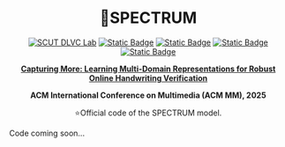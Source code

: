 # <div align="center">🌈SPECTRUM

<div align="center">
  <a href="http://dlvc-lab.net/lianwen/"> <img alt="SCUT DLVC Lab" src="https://img.shields.io/badge/SCUT-DLVC_Lab-A85882?logo=Academia&logoColor=hsl"></a>
  <a href="https://arxiv.org/abs/2508.01427"> <img alt="Static Badge" src="https://img.shields.io/badge/ACM%20MM-SPECTURM-%23327FE6?logo=ACM&logoColor=rgb&labelColor=58B822"></a>
  <a href="https://arxiv.org/abs/2508.01427"> <img alt="Static Badge" src="https://img.shields.io/badge/arXiv-2508.01427-%23CE0000?logo=arXiv&logoColor=rgb&labelColor=gray"></a>
  <a href="https://huggingface.co/papers/2508.01427"> <img alt="Static Badge" src="https://img.shields.io/badge/HuggingFace-Paper-FFBF00?logo=HuggingFace&logoColor=rgb&labelColor=gray"></a>
  <a href="./LICENSE"> <img alt="Static Badge" src="https://img.shields.io/badge/License-GPLv3-006622?logo=GNUBash&logoColor=rgb&labelColor=gray"></a>
<p></p>


<a href="https://arxiv.org/abs/2508.01427"> <b>Capturing More: Learning Multi-Domain Representations for Robust Online Handwriting Verification</b> </a>

<b>ACM International Conference on Multimedia (ACM MM), 2025</b>

:star:Official code of the SPECTRUM model.
</div>

Code coming soon...
